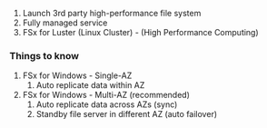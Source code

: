 
1. Launch 3rd party high-performance file system 
2. Fully managed service
3. FSx for Luster (Linux Cluster) - (High Performance Computing)

### Things to know

1. FSx for Windows - Single-AZ
	1. Auto replicate data within AZ
2. FSx for Windows - Multi-AZ (recommended)
	1. Auto replicate data across AZs (sync)
	2. Standby file server in different AZ (auto failover)